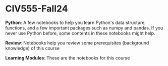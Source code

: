 # CIV555-Fall24

**Python**: A few notebooks to help you learn Python's data structure, functions, and a few important packages such as numpy and pandas. If you never use Python before, some contents in these notebooks might help.

**Review**: Notebooks help you review some prerequisites (background knowledge) of this course

**Learning Modules**: These are the notebooks for this course

